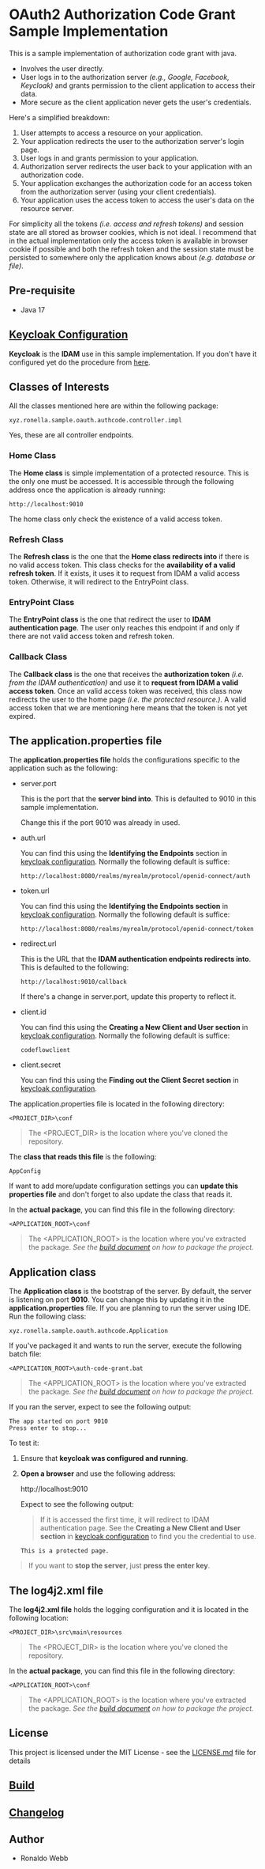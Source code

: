 # OAuth2 Authorization Code Grant Sample Implementation

This is a sample implementation of authorization code grant with java. 

- Involves the user directly.
- User logs in to the authorization server *(e.g., Google, Facebook, Keycloak)* and grants permission to the client application to access their data.
- More secure as the client application never gets the user's credentials.

Here's a simplified breakdown:

1. User attempts to access a resource on your application.
2. Your application redirects the user to the authorization server's login page.
3. User logs in and grants permission to your application.
4. Authorization server redirects the user back to your application with an authorization code.
5. Your application exchanges the authorization code for an access token from the authorization server (using your client credentials).
6. Your application uses the access token to access the user's data on the resource server.

For simplicity all the tokens *(i.e. access and refresh tokens)* and session state are all stored as browser cookies, which is not ideal. I recommend that in the actual implementation only the access token is available in browser cookie if possible and both the refresh token and the session state must be persisted to somewhere only the application knows about *(e.g. database or file)*.

## Pre-requisite

* Java 17

## [Keycloak Configuration](docs/keycloak-configuration.md)

**Keycloak** is the **IDAM** use in this sample implementation. If you don't have it configured yet do the procedure from [here](docs/keycloak-configuration.md).

## Classes of Interests

All the classes mentioned here are within the following package:

```
xyz.ronella.sample.oauth.authcode.controller.impl
```

Yes, these are all controller endpoints.

### Home Class

The **Home class** is simple implementation of a protected resource. This is the only one must be accessed. It is accessible through the following address once the application is already running:

```
http://localhost:9010
```

The home class only check the existence of a valid access token.

### Refresh Class

The **Refresh class** is the one that the **Home class redirects into** if there is no valid access token. This class checks for the **availability of a valid refresh token**. If it exists, it uses it to request from IDAM a valid access token. Otherwise, it will redirect to the EntryPoint class.

### EntryPoint Class

The **EntryPoint class** is the one that redirect the user to **IDAM authentication page**. The user only reaches this endpoint if and only if there are not valid access token and refresh token. 

### Callback Class

The **Callback class** is the one that receives the **authorization token** *(i.e. from the IDAM authentication)* and use it to **request from IDAM a valid access token**. Once an valid access token was received, this class now redirects the user to the home page *(i.e. the protected resource.)*. A valid access token that we are mentioning here means that the token is not yet expired.

## The application.properties file

The **application.properties file** holds the configurations specific to the application such as the following:

* server.port 

  This is the port that the **server bind into**. This is defaulted to 9010 in this sample implementation. 

  Change this if the port 9010 was already in used.

* auth.url

  You can find this using the **Identifying the Endpoints** section in [keycloak configuration](docs/keycloak-configuration.md). Normally the following default is suffice:

  ```
  http://localhost:8080/realms/myrealm/protocol/openid-connect/auth
  ```

* token.url

  You can find this using the **Identifying the Endpoints section** in [keycloak configuration](docs/keycloak-configuration.md). Normally the following default is suffice:

  ```
  http://localhost:8080/realms/myrealm/protocol/openid-connect/token
  ```

* redirect.url

  This is the URL that the **IDAM authentication endpoints redirects into**. This is defaulted to the following:

  ```
  http://localhost:9010/callback
  ```

  If there's a change in server.port, update this property to reflect it.

* client.id

  You can find this using the **Creating a New Client and User section** in [keycloak configuration](docs/keycloak-configuration.md). Normally the following default is suffice:

  ```
  codeflowclient
  ```

* client.secret

  You can find this using the **Finding out the Client Secret section** in [keycloak configuration](docs/keycloak-configuration.md).

The application.properties file is located in the following directory:

```
<PROJECT_DIR>\conf
```

> The <PROJECT_DIR> is the location where you've cloned the repository.

The **class that reads this file** is the following:

```
AppConfig
```

If want to add more/update configuration settings you can **update this properties file** and don't forget to also update the class that reads it. 

In the **actual package**, you can find this file in the following directory:

```
<APPLICATION_ROOT>\conf
```

> The <APPLICATION_ROOT> is the location where you've extracted the package. *See the [build document](BUILD.md) on how to package the project.*

## Application class

The **Application class** is the bootstrap of the server. By default, the server is listening on port **9010**. You can change this by updating it in the **application.properties** file. If you are planning to run the server using IDE. Run the following class:

```
xyz.ronella.sample.oauth.authcode.Application
```

If you've packaged it and wants to run the server, execute the following batch file:

```
<APPLICATION_ROOT>\auth-code-grant.bat
```

> The <APPLICATION_ROOT> is the location where you've extracted the package. *See the [build document](BUILD.md) on how to package the project.*

If you ran the server, expect to see the following output:

```
The app started on port 9010
Press enter to stop...
```

To test it: 

1. Ensure that **keycloak was configured and running**. 

2. **Open a browser** and use the following address:

   http://localhost:9010

   Expect to see the following output:

   > If it is accessed the first time, it will redirect to IDAM authentication page. See the **Creating a New Client and User section** in [keycloak configuration](docs/keycloak-configuration.md) to find you the credential to use.
   
   ```
   This is a protected page.
   ```
   

> If you want to **stop the server**, just **press the enter key**.
>

## The log4j2.xml file

The **log4j2.xml file** holds the logging configuration and it is located in the following location:

```
<PROJECT_DIR>\src\main\resources
```

> The <PROJECT_DIR> is the location where you've cloned the repository.

In the **actual package**, you can find this file in the following directory:

```
<APPLICATION_ROOT>\conf
```

> The <APPLICATION_ROOT> is the location where you've extracted the package. *See the [build document](BUILD.md) on how to package the project.*

## License

This project is licensed under the MIT License - see the [LICENSE.md](LICENSE.md) file for details

## [Build](BUILD.md)

## [Changelog](CHANGELOG.md)

## Author

* Ronaldo Webb
